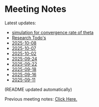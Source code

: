 # Meeting Notes

Latest updates:

<!-- DAILY_NOTES:START -->
- [simulation for convergence rate of theta](simulation%20for%20convergence%20rate%20of%20theta.md)
- [Research Todo's](Research%20Todo%27s.md)
- [2025-10-08](2025-10-08.md)
- [2025-10-07](2025-10-07.md)
- [2025-10-02](2025-10-02.md)
- [2025-09-24](2025-09-24.md)
- [2025-09-22](2025-09-22.md)
- [2025-09-18](2025-09-18.md)
- [2025-09-16](2025-09-16.md)
- [2025-09-11](2025-09-11.md)
<!-- DAILY_NOTES:END -->

(README updated automatically)

Previous meeting notes: [Click Here.](https://github.com/Lofia/Article_Crowdsourcing)
